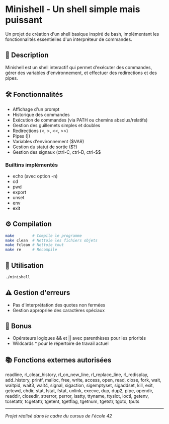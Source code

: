 # Minishell - Un shell simple mais puissant

Un projet de création d'un shell basique inspiré de bash, implémentant les fonctionnalités essentielles d'un interpréteur de commandes.

## 📝 Description

Minishell est un shell interactif qui permet d'exécuter des commandes, gérer des variables d'environnement, et effectuer des redirections et des pipes.

## 🛠️ Fonctionnalités

- Affichage d'un prompt
- Historique des commandes
- Exécution de commandes (via PATH ou chemins absolus/relatifs)
- Gestion des guillemets simples et doubles
- Redirections (<, >, <<, >>)
- Pipes (|)
- Variables d'environnement ($VAR)
- Gestion du statut de sortie ($?)
- Gestion des signaux (ctrl-C, ctrl-D, ctrl-$$

### Builtins implémentés
- echo (avec option -n)
- cd
- pwd
- export
- unset
- env
- exit

## ⚙️ Compilation

```bash
make        # Compile le programme
make clean  # Nettoie les fichiers objets
make fclean # Nettoie tout
make re     # Recompile
```

## 🚀 Utilisation

```bash
./minishell
```

## ⚠️ Gestion d'erreurs
- Pas d'interprétation des quotes non fermées
- Gestion appropriée des caractères spéciaux

## 🌟 Bonus
- Opérateurs logiques && et || avec parenthèses pour les priorités
- Wildcards * pour le répertoire de travail actuel

## 📚 Fonctions externes autorisées
readline, rl_clear_history, rl_on_new_line, rl_replace_line, rl_redisplay, add_history, printf, malloc, free, write, access, open, read, close, fork, wait, waitpid, wait3, wait4, signal, sigaction, sigemptyset, sigaddset, kill, exit, getcwd, chdir, stat, lstat, fstat, unlink, execve, dup, dup2, pipe, opendir, readdir, closedir, strerror, perror, isatty, ttyname, ttyslot, ioctl, getenv, tcsetattr, tcgetattr, tgetent, tgetflag, tgetnum, tgetstr, tgoto, tputs

---
*Projet réalisé dans le cadre du cursus de l'école 42*
